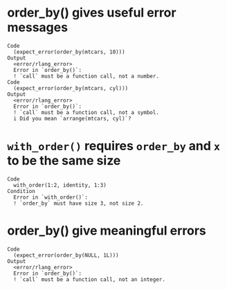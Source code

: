 # order_by() gives useful error messages

    Code
      (expect_error(order_by(mtcars, 10)))
    Output
      <error/rlang_error>
      Error in `order_by()`:
      ! `call` must be a function call, not a number.
    Code
      (expect_error(order_by(mtcars, cyl)))
    Output
      <error/rlang_error>
      Error in `order_by()`:
      ! `call` must be a function call, not a symbol.
      i Did you mean `arrange(mtcars, cyl)`?

# `with_order()` requires `order_by` and `x` to be the same size

    Code
      with_order(1:2, identity, 1:3)
    Condition
      Error in `with_order()`:
      ! `order_by` must have size 3, not size 2.

# order_by() give meaningful errors

    Code
      (expect_error(order_by(NULL, 1L)))
    Output
      <error/rlang_error>
      Error in `order_by()`:
      ! `call` must be a function call, not an integer.

